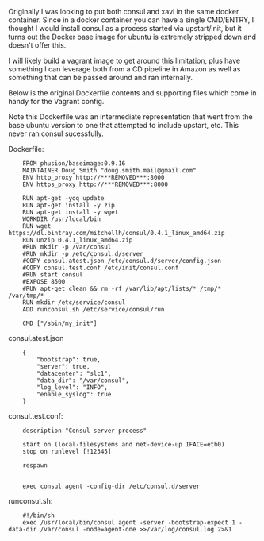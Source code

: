 Originally I was looking to put both consul and xavi in the same docker container. Since in a docker container 
you can have a single CMD/ENTRY, I thought I would install consul as a process started via upstart/init,
but it turns out the Docker base image for ubuntu is extremely stripped down and doesn't offer this.

I will likely build a vagrant image to get around this limitation, plus have something I can leverage 
both from a CD pipeline in Amazon as well as something that can be passed around and ran internally.

Below is the original Dockerfile contents and supporting files which come in handy for the 
Vagrant config.

Note this Dockerfile was an intermediate representation that went from the base ubuntu
version to one that attempted to include upstart, etc. This never ran consul sucessfully.

Dockerfile:

		FROM phusion/baseimage:0.9.16
		MAINTAINER Doug Smith "doug.smith.mail@gmail.com"
		ENV http_proxy http://***REMOVED***:8000
		ENV https_proxy http://***REMOVED***:8000
		
		RUN apt-get -yqq update
		RUN apt-get install -y zip
		RUN apt-get install -y wget
		WORKDIR /usr/local/bin
		RUN wget https://dl.bintray.com/mitchellh/consul/0.4.1_linux_amd64.zip
		RUN unzip 0.4.1_linux_amd64.zip
		#RUN mkdir -p /var/consul
		#RUN mkdir -p /etc/consul.d/server
		#COPY consul.atest.json /etc/consul.d/server/config.json
		#COPY consul.test.conf /etc/init/consul.conf
		#RUN start consul
		#EXPOSE 8500
		#RUN apt-get clean && rm -rf /var/lib/apt/lists/* /tmp/* /var/tmp/*
		RUN mkdir /etc/service/consul
		ADD runconsul.sh /etc/service/consul/run
		
		CMD ["/sbin/my_init"]

consul.atest.json

		{
		    "bootstrap": true,
		    "server": true,
		    "datacenter": "slc1",
		    "data_dir": "/var/consul",
		    "log_level": "INFO",
		    "enable_syslog": true
		}

consul.test.conf:

		description "Consul server process"
		
		start on (local-filesystems and net-device-up IFACE=eth0)
		stop on runlevel [!12345]
		
		respawn
		
		
		exec consul agent -config-dir /etc/consul.d/server

runconsul.sh:

		#!/bin/sh
		exec /usr/local/bin/consul agent -server -bootstrap-expect 1 -data-dir /var/consul -node=agent-one >>/var/log/consul.log 2>&1

